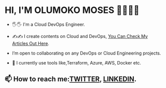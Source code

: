 # HI, I'M OLUMOKO MOSES 👨‍💻👨‍💻

- 🖐🖐 I'm a Cloud DevOps Engineer.

- ✍✍ I create contents on Cloud and DevOps, [You Can Check My Articles Out Here](https://medium.com/@olumokomoses94).

- I’m open to collaborating on any DevOps or Cloud Engineering projects.

- 🌱 I currently use tools like,Terraform, Azure, AWS, Docker etc.

## 📫 How to reach me:[TWITTER](https://medium.com/@olumokomoses94), [LINKEDIN](https://www.linkedin.com/in/moses-olumoko/?originalSubdomain=ng).
